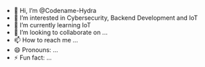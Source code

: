 - 👋 Hi, I’m @Codename-Hydra
- 👀 I’m interested in Cybersecurity, Backend Development and IoT
- 🌱 I’m currently learning IoT
- 💞️ I’m looking to collaborate on ...
- 📫 How to reach me ...
- 😄 Pronouns: ...
- ⚡ Fun fact: ...

<!---
Codename-Hydra/Codename-Hydra is a ✨ special ✨ repository because its `README.md` (this file) appears on your GitHub profile.
You can click the Preview link to take a look at your changes.
--->
